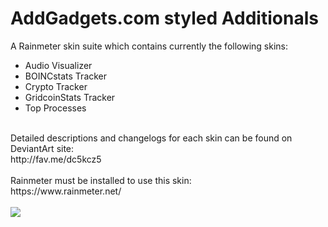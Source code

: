 # AddGadgets.com styled Additionals
A Rainmeter skin suite which contains currently the following skins:

<ul>
<li>Audio Visualizer</li>
<li>BOINCstats Tracker</li>
<li>Crypto Tracker</li>
<li>GridcoinStats Tracker</li>
<li>Top Processes</li>
</ul><br>
Detailed descriptions and changelogs for each skin can be found on DeviantArt site:<br>
http://fav.me/dc5kcz5<br>
<br>
Rainmeter must be installed to use this skin:<br>
https://www.rainmeter.net/<br>
<br>
<img src="https://orig00.deviantart.net/32a1/f/2018/076/5/f/addgadgets_com_styled_additionals_v1_1_1_by_dudebaker-dc5kcz5.png">
